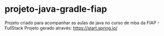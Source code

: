 # projeto-java-gradle-fiap
Projeto criado para acompanhar as aulas de java no curso de mba da FIAP - FullStack
Projeto gerado através: https://start.spring.io/